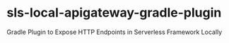 # sls-local-apigateway-gradle-plugin
Gradle Plugin to Expose HTTP Endpoints in Serverless Framework Locally
